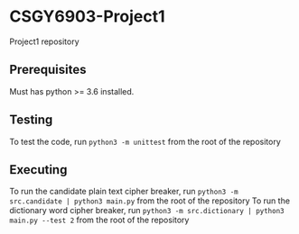 # CSGY6903-Project1
Project1 repository

## Prerequisites
Must has python >= 3.6 installed.
 
## Testing
To test the code, run `python3 -m unittest` from the root of the repository

## Executing
To run the candidate plain text cipher breaker, run `python3 -m src.candidate | python3 main.py` from the root of the repository
To run the dictionary word cipher breaker, run `python3 -m src.dictionary | python3 main.py --test 2` from the root of the repository
